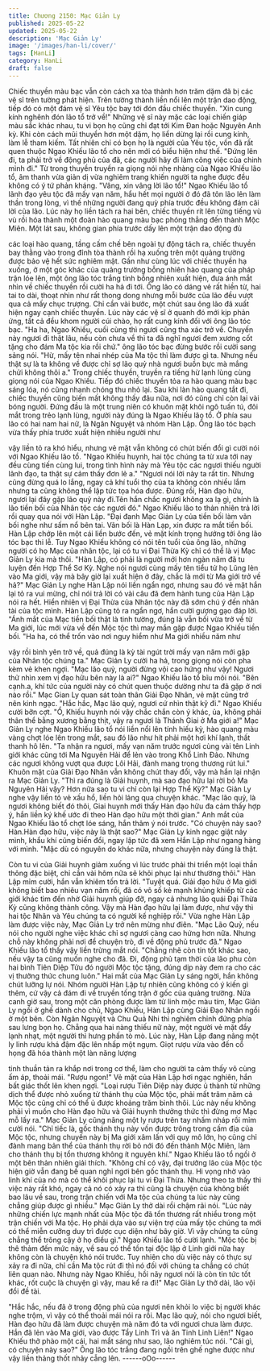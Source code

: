 ```yaml
---
title: Chương 2150: Mạc Giản Ly
published: 2025-05-22
updated: 2025-05-22
description: 'Mạc Giản Ly'
image: '/images/han-li/cover/'
tags: [HanLi]
category: HanLi
draft: false
---
```


Chiếc thuyền màu bạc vẫn còn cách xa tòa thành hơn trăm dặm
đã bị các vệ sĩ trên tường phát hiện.
Trên tường thành liền nổi lên một trận dao động, tiếp đó có một
đám vệ sĩ Yêu tộc bay tới đón đầu chiếc thuyền.
"Xin cung kính nghênh đón lão tổ trở về!"
Những vệ sĩ này mặc các loại chiến giáp màu sắc khác nhau, tu vi
bọn họ cũng chỉ đạt tới Kim Đan hoặc Nguyên Anh kỳ. Khi còn
cách mũi thuyền hơn một dặm, họ liền dừng lại rồi cung kính, làm
lễ tham kiếm.
Tất nhiên chỉ có bọn họ là người của Yêu tộc, vốn đã rất quen
thuộc Ngao Khiếu lão tổ cho nên mới có biểu hiện như thế.
"Đứng lên đi, ta phải trở về động phủ của đã, các người hãy đi
làm công việc của chinh mình đi." Từ trong thuyền truyền ra giọng
nói nhẹ nhàng của Ngao Khiếu lão tổ, âm thanh vừa giản dị vừa
nghiêm trang khiến người ta nghe được đều không có ý tứ phản
kháng.
"Vâng, xin vâng lời lão tổ!"
Ngao Khiếu lão tổ lãnh đạo yêu tộc đã mấy vạn năm, hẩu hết mọi
người ở đó đã tôn lão lên làm thần trong lòng, vì thế những người
đang quỳ phía trước đều không đám cãi lời của lão.
Lúc này họ liền tách ra hai bên, chiếc thuyền rít lên từng tiếng vù
vù rồi hóa thành một đoàn hào quang màu bạc phóng thẳng đến
thành Mộc Miên.
Một lát sau, không gian phía trước dấy lên một trận dao động đủ

các loại hào quang, tầng cấm chế bên ngoài tự động tách ra,
chiếc thuyền bay thằng vào trong đỉnh tòa thành rồi hạ xuống trên
một quảng trường được bảo vệ hết sức nghiêm mật.
Gần như cùng lúc với chiếc thuyền hạ xuống, ở một góc khác của
quảng trường bỗng nhiên hào quang của pháp trận lóe lên, một
ông lão tóc trắng tinh bỗng nhiên xuất hiện, đưa ánh mắt nhìn về
chiếc thuyền rồi cười ha hả đi tới.
Ổng lão có dáng vẻ rất hiền từ, hai tai to dài, thoạt nhìn như rất
thong dong nhưng mỗi bước của lão đều vượt qua cả mấy chục
trượng. Chỉ cần vài bước, một chút sau ông lão đã xuất hiện ngay
cạnh chiếc thuyền.
Lúc này các vệ sĩ ở quanh đó mới kịp phản ứng, tất cả đều khom
người cúi chào, họ rất cung kính đối với ông lão tóc bạc.
"Ha ha, Ngao Khiếu, cuối cùng thì ngươi cũng tha xác trở về.
Chuyến này ngươi đi thật lâu, nếu còn chưa về thì ta đã nghĩ
ngươi đem xương cốt tặng cho đám Ma tộc kia rồi chứ." ông lão
tóc bạc đừng bước rồi cười sang sảng nói.
"Hừ, mấy tên nhai nhép của Ma tộc thì làm được gì ta. Nhưng nếu
thật sự là ta không về được chỉ sợ lão quỷ nhà ngươi buồn bực
mà mắng chửi không thôi a." Trong chiếc thuyền, truyền ra tiếng
hừ lạnh lùng cùng giọng nói của Ngao Khiếu.
Tiếp đó chiếc thuyền tỏa ra hào quang màu bạc sáng lóa, nó cũng
nhanh chóng thu nhỏ lại.
Sau khi làn hào quang tắt đi, chiếc thuyền cũng biến mất không
thấy đâu nữa, nơi đó cũng chỉ còn lại vài bóng người.
Đứng đầu là một trung niên có khuôn mặt khôi ngô tuấn tú, đôi
mắt trong trẻo lạnh lùng, người này đúng là Ngao Khiếu lão tổ.
Ở phía sau lão có hai nam hai nữ, là Ngân Nguyệt và nhóm Hàn
Lập.
Ổng lão tóc bạch vừa thấy phía trước xuất hiện nhiều người như

vậy liền tỏ ra khó hiểu, nhưng vẻ mặt vẫn không có chút biến đổi
gì cười nói với Ngao Khiếu lão tổ.
"Ngao Khiếu huynh, hai tộc chúng ta từ xưa tới nay đều cùng tiến
cùng lui, trong tình hình này mà Yêu tộc các ngươi thiếu người
lãnh đạo, ta thật sự cảm thấy đơn lẻ a."
"Ngươi nói lời này ta rất tin. Nhưng cũng đừng quá lo lắng, ngay
cả khí tuổi thọ của ta không còn nhiều lắm nhưng ta cũng không
thể lập tức tọa hóa được. Đúng rồi, Hàn đạo hữu, ngươi lại đây
gặp lão quỷ này đi.Tên hắn chắc ngươi không xa lạ gì, chính là
lão tiền bối của Nhân tộc các ngươi đó." Ngao Khiếu lão to thản
nhiên trả lời rồi quay qua nói với Hàn Lập.
"Đại đanh Mạc Giản Ly của tiền bối làm vãn bối nghe như sấm nổ
bên tai. Vãn bối là Hàn Lạp, xin được ra mắt tiền bối. Hàn Lập
chớp lên một cái liền bước đến, vẻ mặt kính trọng hướng tới ông
lão tóc bạc thi lễ.
Tuy Ngao Khiếu không có nói tên tuổi của ông lão, những người
có họ Mạc của nhân tộc, lại có tu vi Đại Thừa Kỳ chỉ có thể là vị
Mạc Giản Ly kia mà thôi.
"Hàn Lập, có phải là người mới hơn ngàn năm đã tu luyện đến
Hợp Thể Sơ Kỳ. Nghe nói ngươi cùng mấy tên tiểu tử họ Lũng lẻn
vào Ma giới, vậy mà bây giờ lại xuất hiện ở đây, chắc là mới từ
Ma giới trở về hả?" Mạc Giản Ly nghe Hàn Lập nói liền ngẩn ngơ,
nhưng sau đó vẻ mặt hắn lại tỏ ra vui mừng, chỉ nói trả lời có vài
câu đã đem hành tung của Hàn Lập nói ra hết.
Hiển nhiên vị Đại Thừa của Nhân tộc này đã sớm chú ý đến nhân
tài của tộc mình.
Hàn Lập cũng tỏ ra ngẩn ngơ, hắn cười gượng gạo đáp lời.
"Ánh mắt của Mạc tiền bối thật là tinh tường, đúng là vẫn bối vừa
trở về từ Ma giới, lúc mới vừa về đến Mộc tộc thì may mắn gặp
được Ngao Khiếu tiền bối.
"Ha ha, có thể trốn vào nơi nguy hiểm như Ma giới nhiều năm như

vậy rồi bình yên trở về, quả đúng là kỳ tài ngút trời mấy vạn năm
mới gặp của Nhân tộc chúng ta." Mạc Giản Ly cười ha hả, trong
giọng nói còn pha kèm vẻ khen ngợi.
"Mạc lão quỷ, người đừng vội cao hứng như vậy! Ngươi thử nhìn
xem vị đạo hữu bên này là ai?" Ngao Khiếu lão tổ bĩu môi nói.
"Bên cạnh.a, khí tức của người này có chút quen thuộc dường
như ta đã gặp ở nơi nào rồi." Mạc Gian Ly quan sát toàn thân Giải
Đạo Nhân, vẻ mặt cũng trở nên kinh ngạc.
"Hắc hắc, Mạc lão quỷ, ngươi cứ nhìn thật kỹ đi." Ngao Khiếu
cười bỡn cợt.
"Ổ, Khiếu huynh nói vậy chắc chắn còn ý khác, ủa, không phải
thân thể bằng xương bằng thịt, vậy ra ngươi là Thánh Giai ở Ma
giới a!" Mạc Giản Ly nghe Ngao Khiếu lão tổ nói liền nổi lên tính
hiếu kỳ, hào quang màu vàng chợt lóe lên trong mắt, sau đó lão
như hít phải một hơi khí lạnh, thất thanh hô lên.
"Ta nhận ra ngươi, mấy vạn năm trước ngươi cùng vài tên Linh
giới khác cũng tới Ma Nguyên Hải để lẻn vào trong Khổ Linh Đảo.
Nhưng các ngươi không vượt qua được Lôi Hải, đành mang trọng
thương rút lui." Khuôn mặt của Giải Đạo Nhân vẫn không chút
thay đổi, vậy mà hắn lại nhận ra Mạc Giản Ly.
"Thì ra đúng là Giải huynh, mà sao đạo hữu lại rời bỏ Ma Nguyên
Hải vậy? Hơn nữa sao tu vi chỉ còn lại Hợp Thể Kỳ?" Mạc Giản Ly
nghe vậy liền tỏ vẻ xấu hổ, liền hỏi lảng qua chuyện khác.
"Mạc lão quỷ, là ngươi không biết đó thôi, Giai huynh mới thấy
Hàn đạo hữu đa cảm thấy hợp ý, hắn liền ký khế ước đi theo Hàn
đạo hữu một thời gian." Anh mắt của Ngao Khiếu lão tổ chợt lóe
sáng, hắn thâm ý nói trước.
"Có chuyện này sao? Hàn.Hàn đạo hữu, việc này là thật sao?"
Mạc Giản Ly kinh ngạc giật nảy mình, khẩu khí cũng biến đổi,
ngay lập tức đã xem Hắn Lập như ngang hàng với mình.
"Mặc dù có nguyên do khác nữa, nhưng chuyện này đúng là thật.

Còn tu vi của Giải huynh giảm xuống vì lúc trước phải thi triển một
loại thần thông đặc biệt, chỉ cần vài hôm nữa sẽ khôi phục lại như
thường thôi." Hàn Lập mỉm cười, hắn vẫn khiêm tốn trả lời.
"Tuyệt quá. Giải đạo hữu ở Ma giới không biết bao nhiêu vạn năm
rồi, đã có vô số kẻ mạnh khủng khiếp từ các giới khác tìm đến
nhờ Giải huynh giúp đỡ, ngay cả nhưng lão quái Đại Thừa Kỳ
cũng không thành công. Vậy mà Hàn đạo hữu lại làm được, như
vậy thì hai tộc Nhân và Yêu chúng ta có người kế nghiệp rồi." Vừa
nghe Hàn Lập làm được việc này, Mạc Giản Ly trở nên mừng như
điên.
"Mạc Lão Quỷ, nếu nói cho người nghe việc khác chỉ sợ ngươi
càng cao hứng hơn nữa. Nhưng chỗ này không phải nơi để
chuyện trò, đi về động phủ trước đã." Ngao Khiếu lão tổ thấy vậy
liền trừng mắt nói.
"Chẳng nhẽ còn tin tốt khác sao, nếu vậy ta cũng muốn nghe cho
đã. Đi, động phủ tạm thời của lão phu còn hai bình Tiên Diệp Tửu
đó người Mộc tộc tặng, đúng dịp này đem ra cho các vị thưởng
thức chung luôn." Hai mắt của Mạc Giản Ly sáng ngời, hắn không
chút lưỡng lự nói.
Nhóm người Hàn Lập tự nhiên cũng không có ý kiến gì thêm, cứ
vậy cả đám đi về truyền tống trận ở gốc của quảng trường.
Nửa canh giờ sau, trong một căn phòng được làm từ linh mộc
màu tím, Mạc Giản Ly ngồi ở ghế dành cho chủ, Ngao Khiếu, Hàn
Lập cùng Giải Đạo Nhân ngồi ở một bên.
Còn Ngân Nguyệt và Chu Quả Nhi thì nghiêm chỉnh đứng phía
sau lưng bọn họ.
Chẳng qua hai nàng thiếu nữ này, một người vẻ mặt đầy lạnh
nhạt, một người thì hưng phấn tò mò.
Lúc này, Hàn Lập đang nâng một ly linh rượu khá đậm đặc lên
nhấp một ngụm.
Giọt rượu vừa vào đến cổ họng đã hóa thành một làn năng lượng

tinh thuần tản ra khắp nơi trong cơ thể, làm cho người ta cảm
thấy vô cùng ấm áp, thoải mái.
"Rượu ngon!" Vẻ mặt của Hàn Lập hơi ngạc nghiên, hắn bất giác
thốt lên khen ngợi.
"Loại rượu Tiên Diệp này được ủ thành từ những dịch thể được
nhỏ xuống từ thánh thụ của Mộc tộc, phải mất trăm năm cả Mộc
tộc cũng chỉ có thể ủ được khoảng trăm bình thôi. Lúc này nếu
không phải vì muốn cho Hàn đạo hữu và Giải huynh thưởng thức
thì đừng mơ Mạc mỗ lấy ra." Mạc Giản Ly cũng nâng một ly rượu
trên tay nhấm nháp rồi mỉm cười nói.
"Chỉ tiếc là, gốc thánh thụ này vốn được trông trong cấm địa của
Mộc tộc, nhưng chuyến này bị Ma giới xâm lấn với quy mô lớn, họ
cũng chỉ đành mang bản thể của thánh thụ rời bỏ nới đó đến
thành Mộc Miên, làm cho thánh thụ bị tổn thương không ít nguyên
khí." Ngao Khiếu lão tổ ngồi ở một bên thản nhiên giải thích.
"Không chỉ có vậy, đại trưởng lão của Mộc tộc hiện giờ vẫn đang
bế quan nghỉ ngơi bên gốc thánh thụ. Hi vọng nhờ vào linh khí
của nó mà có thể khôi phục lại tu vi Đại Thừa. Nhưng theo ta thấy
thì việc này rất khó, ngay cả nó có xảy ra thì cũng là chuyện của
không biết bao lâu về sau, trong trận chiến với Ma tộc của chúng
ta lúc này cũng chẳng giúp được gì nhiều." Mạc Giản Ly thở dài
rồi chậm rãi nói.
"Lúc này những chiến lực mạnh nhất của Mộc tộc đã tổn thương
rất nhiều trong một trận chiến với Ma tộc. Họ phải dựa vào sự
viện trợ của mấy tộc chúng ta mới có thể miễn cưỡng duy trì được
cục diện như bây giờ. Vì vậy chúng ta cũng chẳng thể trông cậy ở
họ điều gì." Ngao Khiếu lão tổ cười lạnh.
"Mộc tộc bị thê thảm đến mức này, về sau có thể tồn tại độc lập ở
Linh giới nữa hay không còn là chuyện khó nói trước. Tuy nhiên
cho dù việc này có thực sự xảy ra đi nữa, chỉ cần Ma tộc rút đi thì
nó đối với chúng ta chẳng có chút liên quan nào. Nhưng này Ngao
Khiếu, hồi nãy ngươi nói là còn tin tức tốt khác, rốt cuộc là chuyện
gì vậy, mau kể ra đi!" Mạc Giản Ly thở dài, lão vội đổi đề tài.

"Hắc hắc, nếu đã ở trong động phủ của ngươi nên khỏi lo việc bị
người khác nghe trộm, vì vậy có thể thoải mái nói ra rồi. Mạc lão
quỷ, nói cho ngươi biết, Hàn đạo hữu đã làm được chuyện mà
năm đó ta với ngươi chưa làm được. Hắn đã lẻn vào Ma giới, vào
được Tẩy Linh Trì và ăn Tinh Linh Liên!" Ngao Khiếu thở phào
một cái, hai mắt sáng như sao, lão nghiêm túc nói.
"Cái gì, có chuyện này sao?" Ông lão tóc trắng đang ngồi trên ghế
nghe được như vậy liền thảng thốt nhảy cẫng lên.
------oOo------
